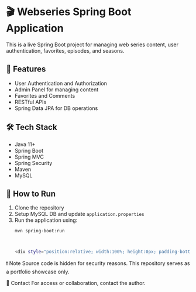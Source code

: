 # 🎬 Webseries Spring Boot Application

This is a live Spring Boot project for managing web series content, user authentication, favorites, episodes, and seasons.

## 📌 Features
- User Authentication and Authorization
- Admin Panel for managing content
- Favorites and Comments
- RESTful APIs
- Spring Data JPA for DB operations

## 🛠️ Tech Stack
- Java 11+
- Spring Boot
- Spring MVC
- Spring Security
- Maven
- MySQL

## 🚀 How to Run
1. Clone the repository
2. Setup MySQL DB and update `application.properties`
3. Run the application using:
   ```bash
   mvn spring-boot:run



   <div style="position:relative; width:100%; height:0px; padding-bottom:56.206%"><iframe allow="fullscreen;autoplay" allowfullscreen height="100%" src="https://streamable.com/e/isx8rn?autoplay=1&muted=1" width="100%" style="border:none; width:100%; height:100%; position:absolute; left:0px; top:0px; overflow:hidden;"></iframe></div>
❗ Note
Source code is hidden for security reasons. This repository serves as a portfolio showcase only.

📧 Contact
For access or collaboration, contact the author.

